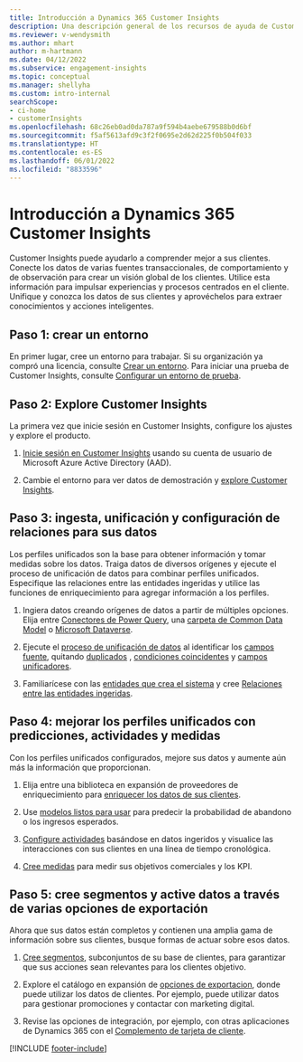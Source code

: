 ```yaml
---
title: Introducción a Dynamics 365 Customer Insights
description: Una descripción general de los recursos de ayuda de Customer Insights para comenzar rápidamente.
ms.reviewer: v-wendysmith
ms.author: mhart
author: m-hartmann
ms.date: 04/12/2022
ms.subservice: engagement-insights
ms.topic: conceptual
ms.manager: shellyha
ms.custom: intro-internal
searchScope:
- ci-home
- customerInsights
ms.openlocfilehash: 68c26eb0ad0da787a9f594b4aebe679588b0d6bf
ms.sourcegitcommit: f5af5613afd9c3f2f0695e2d62d225f0b504f033
ms.translationtype: HT
ms.contentlocale: es-ES
ms.lasthandoff: 06/01/2022
ms.locfileid: "8833596"
---
```

# <a name="get-started-with-dynamics-365-customer-insights"></a>Introducción a Dynamics 365 Customer Insights

Customer Insights puede ayudarlo a comprender mejor a sus clientes. Conecte los datos de varias fuentes transaccionales, de comportamiento y de observación para crear un visión global de los clientes. Utilice esta información para impulsar experiencias y procesos centrados en el cliente. Unifique y conozca los datos de sus clientes y aprovéchelos para extraer conocimientos y acciones inteligentes.

## <a name="step-1-create-an-environment"></a>Paso 1: crear un entorno

En primer lugar, cree un entorno para trabajar. Si su organización ya compró una licencia, consulte [Crear un entorno](create-environment.md). Para iniciar una prueba de Customer Insights, consulte [Configurar un entorno de prueba](trial-signup.md).

## <a name="step-2-explore-customer-insights"></a>Paso 2: Explore Customer Insights

La primera vez que inicie sesión en Customer Insights, configure los ajustes y explore el producto.

1. [Inicie sesión en Customer Insights](https://home.ci.ai.dynamics.com) usando su cuenta de usuario de Microsoft Azure Active Directory (AAD).

1. Cambie el entorno para ver datos de demostración y [explore Customer Insights](home.md).

## <a name="step-3-ingest-unify-and-set-up-relationships-for-your-data"></a>Paso 3: ingesta, unificación y configuración de relaciones para sus datos

Los perfiles unificados son la base para obtener información y tomar medidas sobre los datos. Traiga datos de diversos orígenes y ejecute el proceso de unificación de datos para combinar perfiles unificados. Especifique las relaciones entre las entidades ingeridas y utilice las funciones de enriquecimiento para agregar información a los perfiles.

1. Ingiera datos creando orígenes de datos a partir de múltiples opciones. Elija entre [Conectores de Power Query](connect-power-query.md), una [carpeta de Common Data Model](connect-common-data-model.md) o [Microsoft Dataverse](connect-dataverse-managed-lake.md).

1. Ejecute el [proceso de unificación de datos](data-unification.md) al identificar los [campos fuente](map-entities.md), quitando [duplicados](remove-duplicates.md) , [condiciones coincidentes](match-entities.md) y [campos unificadores](merge-entities.md).

1. Familiarícese con las [entidades que crea el sistema](entities.md) y cree [Relaciones entre las entidades ingeridas](relationships.md).

## <a name="step-4-enhance-unified-profiles-with-predictions-activities-and-measures"></a>Paso 4: mejorar los perfiles unificados con predicciones, actividades y medidas

Con los perfiles unificados configurados, mejore sus datos y aumente aún más la información que proporcionan.

1. Elija entre una biblioteca en expansión de proveedores de enriquecimiento para [enriquecer los datos de sus clientes](enrichment-hub.md).

1. Use [modelos listos para usar](predictions-overview.md) para predecir la probabilidad de abandono o los ingresos esperados.

1. [Configure actividades](activities.md) basándose en datos ingeridos y visualice las interacciones con sus clientes en una línea de tiempo cronológica.

1. [Cree medidas](measures.md) para medir sus objetivos comerciales y los KPI.

## <a name="step-5-create-segments-and-activate-data-through-various-export-options"></a>Paso 5: cree segmentos y active datos a través de varias opciones de exportación

Ahora que sus datos están completos y contienen una amplia gama de información sobre sus clientes, busque formas de actuar sobre esos datos.

1. [Cree segmentos](segments.md), subconjuntos de su base de clientes, para garantizar que sus acciones sean relevantes para los clientes objetivo.

1. Explore el catálogo en expansión de [opciones de exportacion](export-destinations.md), donde puede utilizar los datos de clientes. Por ejemplo, puede utilizar datos para gestionar promociones y contactar con marketing digital.

1. Revise las opciones de integración, por ejemplo, con otras aplicaciones de Dynamics 365 con el [Complemento de tarjeta de cliente](customer-card-add-in.md).  


[!INCLUDE [footer-include](includes/footer-banner.md)]
